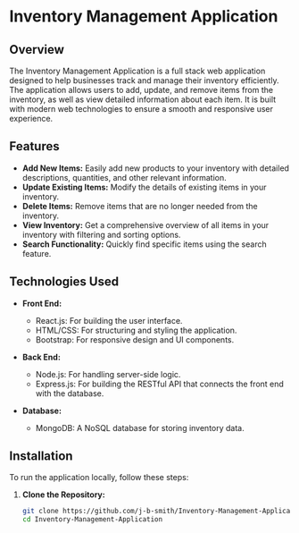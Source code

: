 # Inventory Management Application

## Overview

The Inventory Management Application is a full stack web application designed to help businesses track and manage their inventory efficiently. The application allows users to add, update, and remove items from the inventory, as well as view detailed information about each item. It is built with modern web technologies to ensure a smooth and responsive user experience.

## Features

- **Add New Items:** Easily add new products to your inventory with detailed descriptions, quantities, and other relevant information.
- **Update Existing Items:** Modify the details of existing items in your inventory.
- **Delete Items:** Remove items that are no longer needed from the inventory.
- **View Inventory:** Get a comprehensive overview of all items in your inventory with filtering and sorting options.
- **Search Functionality:** Quickly find specific items using the search feature.

## Technologies Used

- **Front End:**
  - React.js: For building the user interface.
  - HTML/CSS: For structuring and styling the application.
  - Bootstrap: For responsive design and UI components.
  
- **Back End:**
  - Node.js: For handling server-side logic.
  - Express.js: For building the RESTful API that connects the front end with the database.
  
- **Database:**
  - MongoDB: A NoSQL database for storing inventory data.

## Installation

To run the application locally, follow these steps:

1. **Clone the Repository:**
   ```bash
   git clone https://github.com/j-b-smith/Inventory-Management-Application.git
   cd Inventory-Management-Application
